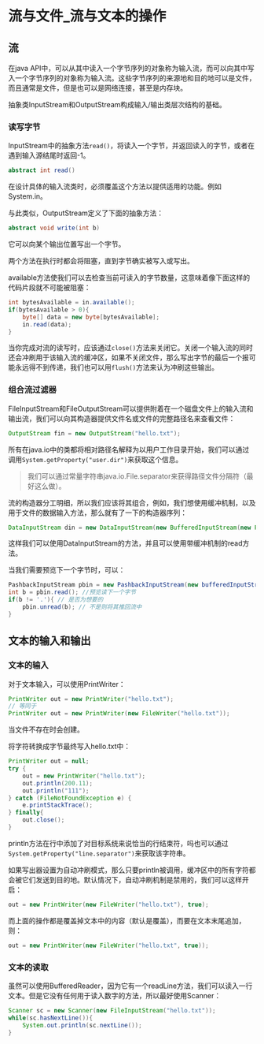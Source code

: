 # 流与文件\_流与文本的操作

## 流

在java API中，可以从其中读入一个字节序列的对象称为输入流，而可以向其中写入一个字节序列的对象称为输入流。这些字节序列的来源地和目的地可以是文件，而且通常是文件，但是也可以是网络连接，甚至是内存块。

抽象类InputStream和OutputStream构成输入/输出类层次结构的基础。

### 读写字节

InputStream中的抽象方法`read()`，将读入一个字节，并返回读入的字节，或者在遇到输入源结尾时返回-1。

```java
abstract int read()
```

在设计具体的输入流类时，必须覆盖这个方法以提供适用的功能。例如System.in。

与此类似，OutputStream定义了下面的抽象方法：

```java
abstract void write(int b)
```

它可以向某个输出位置写出一个字节。

两个方法在执行时都会将阻塞，直到字节确实被写入或写出。

available方法使我们可以去检查当前可读入的字节数量，这意味着像下面这样的代码片段就不可能被阻塞：

```java
int bytesAvailable = in.available();
if(bytesAvailable > 0){
    byte[] data = new byte[bytesAvailable];
    in.read(data);
}
```

当你完成对流的读写时，应该通过`close()`方法来关闭它。关闭一个输入流的同时还会冲刷用于该输入流的缓冲区，如果不关闭文件，那么写出字节的最后一个报可能永远得不到传递，我们也可以用`flush()`方法来认为冲刷这些输出。

### 组合流过滤器

FileInputStream和FileOutputStream可以提供附着在一个磁盘文件上的输入流和输出流，我们可以向其构造器提供文件名或文件的完整路径名来查看文件：

```java
OutputStream fin = new OutputStream("hello.txt");
```

所有在java.io中的类都将相对路径名解释为以用户工作目录开始，我们可以通过调用`System.getProperty("user.dir")`来获取这个信息。

> 我们可以通过常量字符串java.io.File.separator来获得路径文件分隔符（最好这么做）。

流的构造器分工明细，所以我们应该将其组合，例如，我们想使用缓冲机制，以及用于文件的数据输入方法，那么就有了一下的构造器序列：

```java
DataInputStream din = new DataInputStream(new BufferedInputStream(new FileInputStream()));
```

这样我们可以使用DataInputStream的方法，并且可以使用带缓冲机制的read方法。

当我们需要预览下一个字节时，可以：

```java
PashbackInputStream pbin = new PashbackInputStream(new bufferedInputStream(new FileInputStream()));
int b = pbin.read(); //预览读下一个字节
if(b != '.'){ // 是否为想要的
    pbin.unread(b); // 不是则将其推回流中
}
```

## 文本的输入和输出

### 文本的输入

对于文本输入，可以使用PrintWriter：

```java
PrintWriter out = new PrintWriter("hello.txt");
// 等同于
PrintWriter out = new PrintWriter(new FileWriter("hello.txt"));
```

当文件不存在时会创建。

将字符转换成字节最终写入hello.txt中：

```java
PrintWriter out = null;
try {
    out = new PrintWriter("hello.txt");
    out.println(200.11);
    out.println("111");
} catch (FileNotFoundException e) {
    e.printStackTrace();
} finally{
    out.close();
}
```

println方法在行中添加了对目标系统来说恰当的行结束符，吗也可以通过`System.getProperty("line.separator")`来获取该字符串。

如果写出器设置为自动冲刷模式，那么只要println被调用，缓冲区中的所有字符都会被它们发送到目的地。默认情况下，自动冲刷机制是禁用的，我们可以这样开启：

```java
out = new PrintWriter(new FileWriter("hello.txt"), true);
```

而上面的操作都是覆盖掉文本中的内容（默认是覆盖），而要在文本末尾追加，则：

```java
out = new PrintWriter(new FileWriter("hello.txt", true));
```

### 文本的读取

虽然可以使用BufferedReader，因为它有一个readLine方法，我们可以读入一行文本。但是它没有任何用于读入数字的方法，所以最好使用Scanner：

```java
Scanner sc = new Scanner(new FileInputStream("hello.txt"));
while(sc.hasNextLine()){
	System.out.println(sc.nextLine());
}
```



